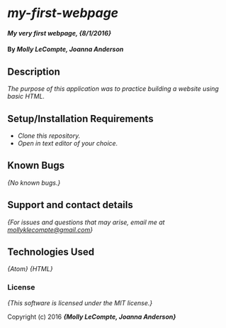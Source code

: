 # _my-first-webpage_

#### _My very first webpage, {8/1/2016}_

#### By _Molly LeCompte, Joanna Anderson_

## Description

_The purpose of this application was to practice building a website using basic HTML._

## Setup/Installation Requirements

* _Clone this repository._
* _Open in text editor of your choice._

## Known Bugs

_{No known bugs.}_

## Support and contact details

_{For issues and questions that may arise, email me at mollyklecompte@gmail.com}_

## Technologies Used

_{Atom}_
_{HTML}_

### License

*{This software is licensed under the MIT license.}*

Copyright (c) 2016 **_{Molly LeCompte, Joanna Anderson}_**
